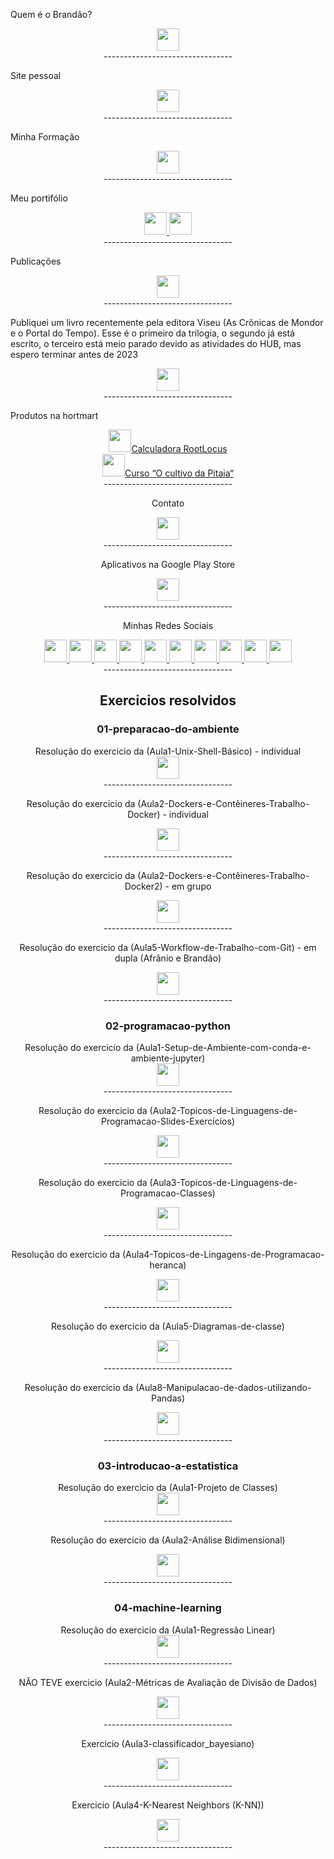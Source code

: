 
Quem é o Brandão?
<div style="text-align: center">
<a href="https://www.uflaniano.com.br/desenvolvedor"><img width="36" height="36" src="https://cdn4.iconfinder.com/data/icons/web-ui-color/128/Account-256.png" alt=""> </a>
<br>--------------------------------<br>
</div>

Site pessoal
<div style="text-align: center">
<a href="https://www.uflaniano.com.br/"><img width="36" height="36" src="https://cdn0.iconfinder.com/data/icons/simpline-mix/64/simpline_47-256.png" alt=""> </a>
<br>--------------------------------<br>
</div>

Minha Formação
<div style="text-align: center">
<a href="https://www.uflaniano.com.br/forma%C3%A7%C3%A3o"><img width="36" height="36" src="https://cdn3.iconfinder.com/data/icons/education-209/64/graduation-square-academic-cap-school-256.png" alt=""> </a>
<br>--------------------------------<br>
</div>

Meu portifólio
<div style="text-align: center">
<a href="https://www.uflaniano.com.br/portfólio"><img width="36" height="36" src="https://cdn0.iconfinder.com/data/icons/job-seeker/256/folder_job_seeker_employee_unemployee_work-256.png" alt=""> </a>
<a href="https://drive.google.com/file/d/1LrGs1VvdRfQOsTU-_xJIbh4qWWXKFyCU/view"><img width="36" height="36" src="https://cdn3.iconfinder.com/data/icons/document-icons-2/30/647710-pdf-256.png" alt=""> </a>
<br>--------------------------------<br>
</div>

Publicações
<div style="text-align: center">
<a href="https://www.uflaniano.com.br/publicações"><img width="36" height="36" src="https://cdn4.iconfinder.com/data/icons/small-n-flat/24/book-256.png" alt=""> </a>
<br>--------------------------------<br>
</div>  

Publiquei um livro recentemente pela editora Viseu (As Crônicas de Mondor e o Portal do Tempo). Esse é o primeiro da trilogia, o segundo já está escrito, o terceiro está meio parado devido as atividades do HUB, mas espero terminar antes de 2023
<div style="text-align: center">
<a href="https://www.eviseu.com/pt/livros/2035/as-cronicas-de-mondor-e-o-portal-do-tempo/"><img width="36" height="36" src="https://cdn4.iconfinder.com/data/icons/small-n-flat/24/book-256.png" alt=""> </a>
<br>--------------------------------<br>
</div>

Produtos na hortmart
<div style="text-align: center">
<a href="https://www.hotmart.com/product/root-locus/K55859934C"><img width="36" height="36" src="https://cdn0.iconfinder.com/data/icons/tuts/256/calculator.png" alt="">Calculadora RootLocus</a>
<div style="text-align: center">
<a href="https://agroaki.kpages.online/cursopitaia"><img width="36" height="36" src="https://cdn1.iconfinder.com/data/icons/fruit-6/128/icon_fruit1-20-256.png" alt="">Curso “O cultivo da Pitaia“ </a>  
<br>--------------------------------<br>
</div>
  
Contato 
<div style="text-align: center">
<a href="mailto:contato@uflaniano.com.br"><img width="36" height="36" src="https://cdn4.iconfinder.com/data/icons/social-media-logos-6/512/112-gmail_email_mail-512.png" alt=""> </a>
<br>--------------------------------<br>
</div>

Aplicativos na Google Play Store 
<div style="text-align: center">
<a href="https://play.google.com/store/apps/developer?id=Uflaniano"><img width="36" height="36" src="https://cdn1.iconfinder.com/data/icons/logotypes/32/android-256.png" alt=""> </a>
<br>--------------------------------<br>
</div>

Minhas Redes Sociais 

<div style="text-align: center">
<a href="http://buscatextual.cnpq.br/buscatextual/visualizacv.do?id=K4817683Y6"><img width="36" height="36" src="https://cdn2.iconfinder.com/data/icons/bitsies/128/EditDocument-512.png" alt=""> </a>
<a href="https://github.com/zolpy"><img width="36" height="36" src="https://cdn3.iconfinder.com/data/icons/social-media-2169/24/social_media_social_media_logo_github_2-512.png" alt=""> </a>
<a href="https://www.linkedin.com/in/luiz-carlos-brand%C3%A3o-junior-605b94b1/"><img width="36" height="36" src="https://cdn2.iconfinder.com/data/icons/social-media-2285/512/1_Linkedin_unofficial_colored_svg-512.png" alt=""> </a>
<a href="https://twitter.com/uflaniano"><img width="36" height="36" src="https://cdn2.iconfinder.com/data/icons/social-media-2285/512/1_Twitter3_colored_svg-512.png" alt=""> </a>
<a href="https://www.facebook.com/uflaniano"><img width="36" height="36" src="https://cdn1.iconfinder.com/data/icons/logotypes/32/square-facebook-512.png" alt=""> </a>
<a href="https://www.instagram.com/uflaniano/"><img width="36" height="36" src="https://cdn2.iconfinder.com/data/icons/social-media-applications/64/social_media_applications_3-instagram-512.png" alt=""> </a>
<a href="https://br.pinterest.com/uflaniano/"><img width="36" height="36" src="https://cdn2.iconfinder.com/data/icons/2018-social-media-app-logos/1000/2018_social_media_popular_app_logo_pinterest-512.png" alt=""> </a>
<a href="https://www.tiktok.com/@uflaniano"><img width="36" height="36" src="https://cdn4.iconfinder.com/data/icons/logos-brands-in-colors/2840/tiktok-logo-512.png" alt=""> </a>
<a href="https://www.youtube.com/channel/UCc6XH0e8US45u5IkoF6Ul0A"><img width="36" height="36" src="https://cdn4.iconfinder.com/data/icons/socialcones/508/YouTube-512.png" alt=""> </a>
<a href="https://hub.docker.com/u/uflaniano"><img width="36" height="36" src="https://cdn3.iconfinder.com/data/icons/social-media-2169/24/social_media_social_media_logo_docker-512.png" alt=""> </a>
 <br>--------------------------------<br>
</div>
  
<h2>Exercicios resolvidos </h2>
<h3>01-preparacao-do-ambiente</h3>
Resolução do exercicio da (Aula1-Unix-Shell-Básico) - individual
<div style="text-align: center">
<a href="https://github.com/zolpy/01-preparacao-do-ambiente/tree/main/Repostas"><img width="36" height="36" src="https://cdn2.iconfinder.com/data/icons/superglyph-os/30/linux-256.png" alt=""> </a>
<br>--------------------------------<br>
</div>  
  
Resolução do exercicio da (Aula2-Dockers-e-Contêineres-Trabalho-Docker) - individual
<div style="text-align: center">
<a href="https://hub.docker.com/r/uflaniano/agora_vai"><img width="36" height="36" src="https://cdn1.iconfinder.com/data/icons/social-media-2106/24/social_media_social_media_logo_docker-256.png" alt=""> </a>
<br>--------------------------------<br>
</div>

Resolução do exercicio da (Aula2-Dockers-e-Contêineres-Trabalho-Docker2) - em grupo
<div style="text-align: center">
<a href="https://hub.docker.com/r/uflaniano/team3"><img width="36" height="36" src="https://cdn3.iconfinder.com/data/icons/social-media-2169/24/social_media_social_media_logo_docker-256.png" alt=""> </a>
<br>--------------------------------<br>
</div>  
  
Resolução do exercicio da (Aula5-Workflow-de-Trabalho-com-Git) - em dupla (Afrânio e Brandão)
<div style="text-align: center">
<a href="https://github.com/zolpy/aula5-Workflow-de-Trabalho-com-Git-exercicios/tree/master"><img width="36" height="36" src="https://cdn0.iconfinder.com/data/icons/citycons/150/Citycons_plane-256.png" alt=""> </a>
<br>--------------------------------<br>
</div>  


  <h3>02-programacao-python</h3>  
  Resolução do exercicio da (Aula1-Setup-de-Ambiente-com-conda-e-ambiente-jupyter)
<div style="text-align: center">
<a href="https://github.com/zolpy/Hub-ia-senai-londrina-pr/tree/main/02-programacao-python/exercicios_resolvidos/Aula1-Setup-de-Ambiente-com-conda-e-ambiente-jupyter"><img width="36" height="36" src="https://cdn3.iconfinder.com/data/icons/logos-and-brands-adobe/512/267_Python-256.png" alt=""> </a>
<br>--------------------------------<br>
</div>  

Resolução do exercicio da (Aula2-Topicos-de-Linguagens-de-Programacao-Slides-Exercicios)
<div style="text-align: center">
<a href="https://github.com/zolpy/Hub-ia-senai-londrina-pr/tree/main/02-programacao-python/exercicios_resolvidos/Aula2-Topicos-de-Linguagens-de-Programacao-Slides-Exercicios"><img width="36" height="36" src="https://cdn3.iconfinder.com/data/icons/logos-and-brands-adobe/512/267_Python-256.png" alt=""> </a>
<br>--------------------------------<br>
</div>  

Resolução do exercicio da (Aula3-Topicos-de-Linguagens-de-Programacao-Classes)
<div style="text-align: center">
<a href="https://github.com/zolpy/Hub-ia-senai-londrina-pr/tree/main/02-programacao-python/exercicios_resolvidos/Aula3-Topicos-de-Linguagens-de-Programacao"><img width="36" height="36" src="https://cdn3.iconfinder.com/data/icons/logos-and-brands-adobe/512/267_Python-256.png" alt=""> </a>
<br>--------------------------------<br>
</div>  


Resolução do exercicio da (Aula4-Topicos-de-Lingagens-de-Programacao-heranca)
<div style="text-align: center">
<a href="https://github.com/zolpy/Hub-ia-senai-londrina-pr/tree/main/02-programacao-python/exercicios_resolvidos/Aula4-Topicos-de-Lingagens-de-Programacao-heranca"><img width="36" height="36" src="https://cdn3.iconfinder.com/data/icons/logos-and-brands-adobe/512/267_Python-256.png" alt=""> </a>
<br>--------------------------------<br>
</div>  


Resolução do exercicio da (Aula5-Diagramas-de-classe)
<div style="text-align: center">
<a href="https://github.com/zolpy/Hub-ia-senai-londrina-pr/tree/main/02-programacao-python/exercicios_resolvidos/Aula5-Diagramas-de-classe"><img width="36" height="36" src="https://cdn4.iconfinder.com/data/icons/infographics-chart-3/512/5-256.png" alt=""> </a>
<br>--------------------------------<br>
</div>  



Resolução do exercicio da (Aula8-Manipulacao-de-dados-utilizando-Pandas)
<div style="text-align: center">
<a href="https://github.com/zolpy/Hub-ia-senai-londrina-pr/tree/main/02-programacao-python/exercicios_resolvidos/Aula8-Manipulacao-de-dados-utilizando-Pandas"><img width="36" height="36" src="https://cdn-icons-png.flaticon.com/512/375/375141.png" alt=""> </a>
<br>--------------------------------<br>
</div>  

<h3>03-introducao-a-estatistica</h3>  
Resolução do exercicio da (Aula1-Projeto de Classes)
<div style="text-align: center">
<a href="https://github.com/zolpy/Hub-ia-senai-londrina-pr/tree/main/03-introducao-a-estatistica/exercicios/aula1"><img width="36" height="36" src="https://www.pngkey.com/png/full/481-4819402_nasa-logo-png-transparent-logo-nasa-hd-png.png" alt=""> </a>
<br>--------------------------------<br>
</div>  
  
Resolução do exercicio da (Aula2-Análise Bidimensional)
<div style="text-align: center">
<a href="https://github.com/zolpy/Hub-ia-senai-londrina-pr/tree/main/03-introducao-a-estatistica/exercicios/aula2"><img width="36" height="36" src="https://tmfilho.github.io/pyestbook/_static/logo-arte.png" alt=""> </a>
<br>--------------------------------<br>
</div>  
  
 <h3>04-machine-learning</h3>  
Resolução do exercicio da (Aula1-Regressão Linear)
<div style="text-align: center">
<a href="https://github.com/zolpy/Hub-ia-senai-londrina-pr/tree/main/04-machine-learning/exercicios/aula1"><img width="36" height="36" src="https://cdn-icons-png.flaticon.com/512/2103/2103640.png" alt=""> </a>
<br>--------------------------------<br>
</div>   
  
  
NÃO TEVE exercicio (Aula2-Métricas de Avaliação de Divisão de Dados)
<div style="text-align: center">
<a href="https://github.com/zolpy/Hub-ia-senai-londrina-pr/tree/main/04-machine-learning/exercicios/aula2"><img width="36" height="36" src="https://contentools.com.br/wp-content/uploads/2016/02/manufacturing-metrics.jpg" alt=""> </a>
<br>--------------------------------<br>
</div>   

 Exercicio (Aula3-classificador_bayesiano)
<div style="text-align: center">
<a href="https://github.com/zolpy/Hub-ia-senai-londrina-pr/tree/main/04-machine-learning/exercicios/aula3"><img width="36" height="36" src="https://cdn.shortpixel.ai/spai/w_912+q_+ret_img+to_webp/https://iaexpert.academy/wp-content/uploads/2019/04/image-10.png" alt=""> </a>
<br>--------------------------------<br>
</div>   
  
 Exercicio (Aula4-K-Nearest Neighbors (K-NN))
<div style="text-align: center">
<a href="https://github.com/zolpy/Hub-ia-senai-londrina-pr/blob/main/04-machine-learning/exercicios/aula4/resp_knn.ipynb"><img width="36" height="36" src="https://www.researchgate.net/publication/301299690/figure/fig8/AS:362163605655552@1463357940708/KNN-algorithm-diagram.png" alt=""> </a>
<br>--------------------------------<br>
</div>     
